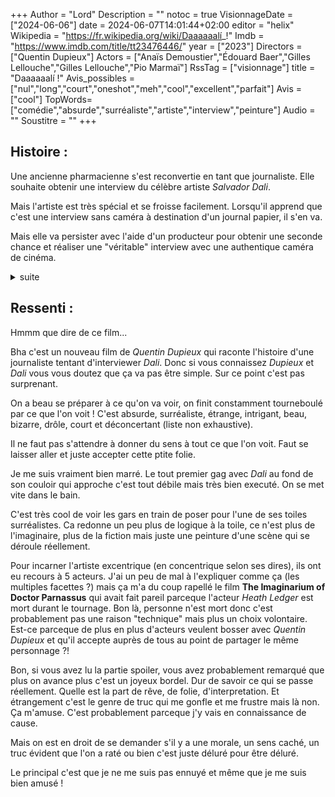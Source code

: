 +++
Author = "Lord"
Description = ""
notoc = true
VisionnageDate = ["2024-06-06"]
date = 2024-06-07T14:01:44+02:00
editor = "helix"
Wikipedia = "https://fr.wikipedia.org/wiki/Daaaaaalí_!"
Imdb = "https://www.imdb.com/title/tt23476446/"
year = ["2023"]
Directors = ["Quentin Dupieux"]
Actors = ["Anaïs Demoustier","Édouard Baer","Gilles Lellouche","Gilles Lellouche","Pio Marmaï"]
RssTag = ["visionnage"]
title = "Daaaaaalí !"
Avis_possibles = ["nul","long","court","oneshot","meh","cool","excellent","parfait"]
Avis = ["cool"] 
TopWords=["comédie","absurde","surréaliste","artiste","interview","peinture"]
Audio = ""
Soustitre = ""
+++
## Histoire : 
Une ancienne pharmacienne s'est reconvertie en tant que journaliste.
Elle souhaite obtenir une interview du célèbre artiste *Salvador Dali*.

Mais l'artiste est très spécial et se froisse facilement.
Lorsqu'il apprend que c'est une interview sans caméra à destination d'un journal papier, il s'en va.

Mais elle va persister avec l'aide d'un producteur pour obtenir une seconde chance et réaliser une "véritable" interview avec une authentique caméra de cinéma.

<details><summary>suite</summary>

Nouvelle chance pour *Judith* de mener son interview !
Il arrive avec sa rolls sur la plage pour le tournage, mais il insiste pour arriver vraiment dans le sable avec sa voiture.
Il éclate la caméra avec sa bagnole.
Il commence l'interview mais quand il réalise qu'il n'est pas filmé, il se barre de nouveau.

Seconde déconvenue.
*Judith* en parle à son producteur qui valide d'augmenter encore drastiquement les moyens mis en place : plus de caméra, plus de monde.
Il lui demande également de "s'arranger" en se mettant plus en valeur.

Pendant ce temps, *Dali* est invité par son jardinier à un dîner où il rencontre un prêtre.
Ils insistent pour que le curé raconte son rêve (dans le but d'inspirer l'artiste à peindre une toile au profit de l'église).
Réticent et un peu piégé, *Salvador* accepte contraint d'écouter l'histoire du prêtre.

À partir de ce moment, on ne sait plus trop si on est dans le rêve ou non.
À plusieurs reprises, on pense sortir du rêve raconté par le prêtre mais non.
Visiblement une bonne partie du songe tourne autour du fait qu'un cowboy tire sur l'homme d'Église.

Une toile de cette scène est offerte à *Dali* par *Judith*.
Lui, interloqué, appose sa signature avant qu'elle ne soit vendue pour des millions.
Pendant ce temps, *Dali* aperçoit une version bien plus vieille de lui.
Il se fait harceler par *Judith* qui souhaite toujours faire cette interview.

Lassé, il accepte l'interview mais le moment venu, il détourne les codes et prend les choses en main en retournant la situation.
Il pose des questions à la journaliste qui se retrouve embringué dans cette situation improbable.
Lorsque le producteur voit les premiers rushs il pète un plomb : comment a-t-il pu faire confiance à une ancienne boulangère (elle était pharmacienne).

Elle se fait jarter et rentre donc chez elle en bus.
Elle y voit un homme avec une moustache remontant légèrement ce qui lui rapelle *Dali*.
Elle commence à se dire qu'elle a pété un plomb et qu'elle sombre dans la folie et elle s'imagine interviewer ce type qui ne ressemble pas du tout à *Dali*

Pourtant, elle finie par avoir son interview avec le vrai *Dali* qui souhaite remanier la fin pour que ça finisse sur lui, puis qu'il ait d'autres vètements…

</details>

## Ressenti :
Hmmm que dire de ce film...

Bha c'est un nouveau film de *Quentin Dupieux* qui raconte l'histoire d'une journaliste tentant d'interviewer *Dali*.
Donc si vous connaissez *Dupieux* et *Dali* vous vous doutez que ça va pas être simple.
Sur ce point c'est pas surprenant.

On a beau se préparer à ce qu'on va voir, on finit constamment tourneboulé par ce que l'on voit !
C'est absurde, surréaliste, étrange, intrigant, beau, bizarre, drôle, court et déconcertant (liste non exhaustive).

Il ne faut pas s'attendre à donner du sens à tout ce que l'on voit.
Faut se laisser aller et juste accepter cette ptite folie.

Je me suis vraiment bien marré.
Le tout premier gag avec *Dali* au fond de son couloir qui approche c'est tout débile mais très bien executé.
On se met vite dans le bain.

C'est très cool de voir les gars en train de poser pour l'une de ses toiles surréalistes.
Ca redonne un peu plus de logique à la toile, ce n'est plus de l'imaginaire, plus de la fiction mais juste une peinture d'une scène qui se déroule réellement.

Pour incarner l'artiste excentrique (en concentrique selon ses dires), ils ont eu recours à 5 acteurs.
J'ai un peu de mal à l'expliquer comme ça (les multiples facettes ?) mais ça m'a du coup rapellé le film **The Imaginarium of Doctor Parnassus** qui avait fait pareil parceque l'acteur *Heath Ledger* est mort durant le tournage.
Bon là, personne n'est mort donc c'est probablement pas une raison "technique" mais plus un choix volontaire.
Est-ce parceque de plus en plus d'acteurs veulent bosser avec *Quentin Dupieux* et qu'il accepte auprès de tous au point de partager le même personnage ?!

Bon, si vous avez lu la partie spoiler, vous avez probablement remarqué que plus on avance plus c'est un joyeux bordel.
Dur de savoir ce qui se passe réellement.
Quelle est la part de rêve, de folie, d'interpretation.
Et étrangement c'est le genre de truc qui me gonfle et me frustre mais là non.
Ça m'amuse.
C'est probablement parceque j'y vais en connaissance de cause.

Mais on est en droit de se demander s'il y a une morale, un sens caché, un truc évident que l'on a raté ou bien c'est juste déluré pour être déluré.

Le principal c'est que je ne me suis pas ennuyé et même que je me suis bien amusé !
